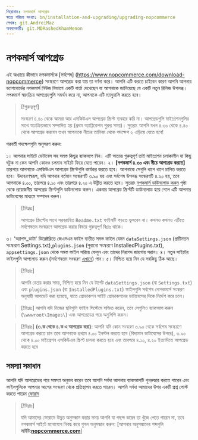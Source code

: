 ```yaml
---
শিরোনাম: নপকমার্স আপগ্রেড
স্বতন্ত্র পরিচয় সংখ্যা: bn/installation-and-upgrading/upgrading-nopcommerce
লেখক: git.AndreiMaz
অবদানকারী: git.MDRashedKhanMenon
---
```


# নপকমার্স আপগ্রেড

এই অধ্যায়ে কীভাবে নপকমার্সকে [সর্বশেষ] (https://www.nopcommerce.com/download-nopcommerce) সংস্করণে আপগ্রেড করা যায় তা বর্ণনা করে। আপনি এটি করতে চাইবেন কারণ আপনি আপনার ড্যাশবোর্ডের নপকমার্স নিউজ বিভাগে একটি বার্তা দেখেছেন যা আপনাকে জানিয়েছে যে একটি নতুন রিলিজ উপলব্ধ। নপকমার্স স্বয়ংক্রিয় আপগ্রেডগুলি সমর্থন করে না, আপনাকে এটি ম্যানুয়ালি করতে হবে।

> [!গুরুত্বপূর্ণ]
>
> সংস্করণ ৪.৪০ থেকে আমরা আর এসকিউএল আপগ্রেড স্ক্রিপ্ট ব্যবহার করি না। আপগ্রেডগুলি মাইগ্রেশনগুলির সাথে স্বয়ংক্রিয়ভাবে সম্পাদিত হয় (প্রথম অ্যাপ্লিকেশন শুরুর সময়)। সুতরাং আপনি যখন ৪.৩০ থেকে ৪.৪০ থেকে আপগ্রেড করবেন তখন আপনাকে নীচের তালিকা থেকে পদক্ষেপ ২ এড়িয়ে যেতে হবে!

পরবর্তী পদক্ষেপগুলি অনুসরণ করুন:

১। আপনার সাইটে ডেটাবেস সহ সমস্ত কিছুর ব্যাকআপ নিন। এটি অত্যন্ত গুরুত্বপূর্ণ তাই মাইগ্রেশন চলাকালীন যা কিছু ঘটুক না কেন আপনি কোনও চলমান সাইটে ফিরে যেতে পারেন।
২। **[নপকমার্স ৪.৩০ এবং নীচে আপগ্রেড করতে]** তারপরে আপনাকে এসকিউএল আপগ্রেড স্ক্রিপ্টগুলি কার্যকর করতে হবে। আপনাকে সেগুলি ধাপে ধাপে চালিত করতে হবে। উদাহরণস্বরূপ, যদি আপনার বর্তমান সংস্করণটি ৩.৯০ হয় এবং সর্বশেষ উপলব্ধ সংস্করণটি ৪.২০ হয়, তবে আপনাকে ৪.০০, তারপরে ৪.১০ এবং তারপরে ৪.২০ এ উন্নীত করতে হবে। সুতরাং [নপকমার্স ডাউনলোড করুন](https://www.nopcommerce.com/download-nopcommerce) পৃষ্ঠা থেকে প্রয়োজনীয় আপগ্রেড স্ক্রিপ্টগুলি ডাউনলোড করুন। একবার আপগ্রেড স্ক্রিপ্টটি ডাউনলোড হয়ে গেলে এটি আপনার ডাটাবেসের মাধ্যমে সম্পাদন করুন।

  > [!বিঃদ্রঃ]
  >
  > আপগ্রেড স্ক্রিপ্টের সাথে সরবরাহিত `Readme.txt` ফাইলটি পড়তে ভুলবেন না। কখনও কখনও এটিতে সর্বশেষতম সংস্করণে আপগ্রেড করার বিষয়ে গুরুত্বপূর্ণ বিঃদ্রঃ থাকে।

৩। 'অ্যাপস_ডাটা' ডিরেক্টরিতে জেএসএন ফাইল ব্যতীত সমস্ত ফাইল যেমন `dataSettings.json` (প্রাচীনতম সংস্করণে Settings.txt),`plugins.json` (পুরানো সংস্করণে InstalledPlugins.txt), `appsettings.json` থেকে সমস্ত ফাইল সরিয়ে ফেলুন এবং তাদের নিরাপদ জায়গায় সরান।
৪। নতুন সাইটের ফাইলগুলি আপলোড করুন (সর্বশেষতম সংস্করণ [এখানে](https://www.nopcommerce.com/download-nopcommerce)) পান।
৫। নিশ্চিত হয়ে নিন যে সবকিছু ঠিক আছে।

> [!বিঃদ্রঃ]
>
> আপনি ডেপ্লয় করার সময়, নিশ্চিত হয়ে নিন যে টার্গেট `dataSettings.json` (বা `Settings.txt`) এবং `plugins.json` (বা `InstalledPlugins.txt`) ফাইলগুলি সর্বশেষ নোপকমার্স সংস্করণ অনুযায়ী আপডেট করা হয়েছে, যাতে প্রোডাকশন সাইট প্রোডাকশনের ডাটাবেসের দিকে নির্দেশ করে চলে।

> [!বিঃদ্রঃ]
> আপনি যদি নিজের ছবিগুলি ফাইল সিস্টেমে সঞ্চিত করেন, তবে সেগুলিও ব্যাকআপ করুন (`\wwwroot\Images\`) এবং আপগ্রেডের পরে অনুলিপি করুন।

> [!বিঃদ্রঃ]
> **(৩.ক থেকে ৪.ক এ আপগ্রেড করা)**: আপনি যদি কোন সংস্করণ 	৩.৯০ থেকে সর্বশেষ সংস্করণে আপগ্রেড করতে চান তবে আপনাকে প্রথমে ৪.০০ ইনস্টল করতে হবে (বিদ্যমান ডাটাবেসের উপরে), ৩.৯০ থেকে ৪.০০ মাইগ্রেশন এসকিউএল স্ক্রিপ্ট চালনা করতে হবে এবং তারপরে ৪.১০, ৪.২০ ইত্যাদিতে আপগ্রেড করতে হবে

## সমস্যা সমাধান

আপনি যদি আপগ্রেডের পরে সমস্যা অনুভব করেন তবে আপনি সর্বদা আপনার ব্যাকআপটি পুনরুদ্ধার করতে পারেন এবং ফাইলগুলিকে আপনার আগের সংস্করণ থেকে প্রতিস্থাপন করতে পারেন। আপনি সর্বদা আমাদের উপর একটি প্রশ্ন পোস্ট করতে পারেন [ফোরাম](https://www.nopcommerce.com/boards/)

> [!বিঃদ্রঃ]
>
> যদি আমাদের ফোরামে উন্নত অনুসন্ধান করার সময় আপনি যা পছন্দ করেন তা খুঁজে পেতে পারেন না, তবে নপকমার্স সাইটে মনোযোগ নিবদ্ধ করে গুগল অনুসন্ধান করুন: [আপনার অনুসন্ধানের শব্দগুলি **সাইট:[nopcommerce.com](https://www.nopcommerce.com/ "nopcommerce.com")**]
